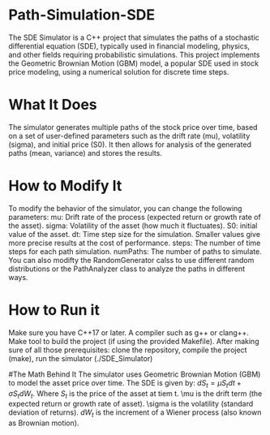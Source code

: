 # Path-Simulation-SDE
The SDE Simulator is a C++ project that simulates the paths of a stochastic differential equation (SDE), typically used in financial modeling, physics, and other fields requiring probabilistic simulations. This project implements the Geometric Brownian Motion (GBM) model, a popular SDE used in stock price modeling, using a numerical solution for discrete time steps.
# What It Does
The simulator generates multiple paths of the stock price over time, based on a set of user-defined parameters such as the drift rate (mu), volatility (sigma), and initial price (S0). It then allows for analysis of the generated paths (mean, variance) and stores the results.
# How to Modify It
To modify the behavior of the simulator, you can change the following parameters:
mu: Drift rate of the process (expected return or growth rate of the asset).
sigma: Volatility of the asset (how much it fluctuates). 
S0: initial value of the asset.
dt: Time step size for the simulation. Smaller values give more precise results at the cost of performance. 
steps: The number of time steps for each path simulation. 
numPaths: The number of paths to simulate. 
You can also modifty the RandomGenerator calss to use different random distributions or the PathAnalyzer class to analyze the paths in different ways. 

# How to Run it
Make sure you have C++17 or later. A compiler such as g++ or clang++. Make tool to build the project (if using the provided Makefile). After making sure of all those prerequisites: clone the repository, compile the project (make), run the simulator (./SDE_Simulator) 

#The Math Behind It 
The simulator uses Geometric Brownian Motion (GBM) to model the asset price over time. The SDE is given by: $dS_t = \mu S_t dt + \sigma S_t dW_t$. Where $S_t$ is the price of the asset at tiem t. \mu is the drift term (the expected return or growth rate of asset). \sigma is the volatility (standard deviation of returns). $dW_t$ is the increment of a Wiener process (also known as Brownian motion). 
